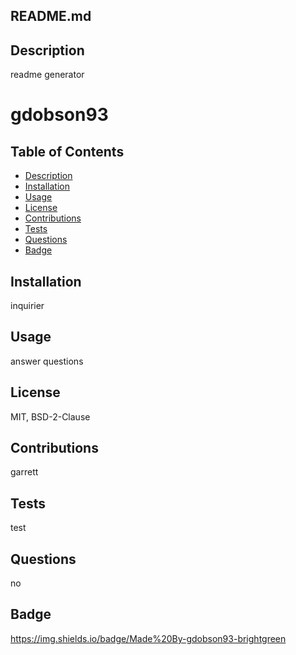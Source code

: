 
  
  ## README.md

  ## Description

  readme generator
  
  # gdobson93

  ## Table of Contents 

  * [Description](#Description)
  * [Installation](#Installation)
  * [Usage](#Usage)
  * [License](#License)
  * [Contributions](#Contribrutions)
  * [Tests](#Tests)
  * [Questions](#Questions)
  * [Badge](#Badge)
  

  ## Installation

  inquirier

  ## Usage

  answer questions

  ## License

  MIT, BSD-2-Clause

  ## Contributions

  garrett

  ## Tests 

  test

  ## Questions

  no

  ## Badge

  https://img.shields.io/badge/Made%20By-gdobson93-brightgreen

